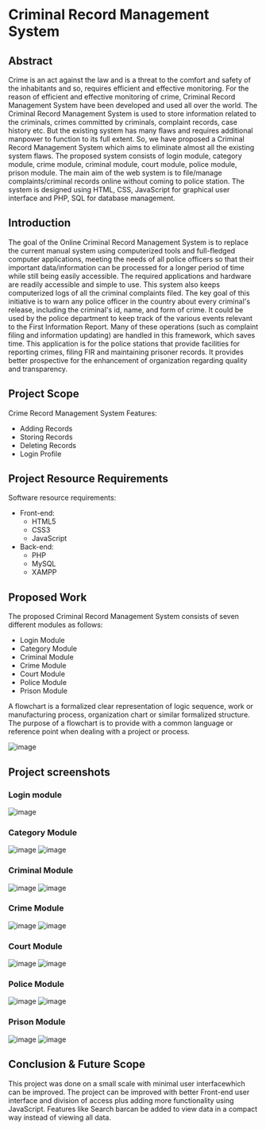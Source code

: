# Criminal Record Management System

## Abstract
Crime is an act against the law and is a threat to the comfort and safety of the inhabitants and so, requires efficient and effective monitoring. For the reason of efficient and effective monitoring of crime, Criminal Record Management System have been developed and used all over the world. The Criminal Record Management System is used to store information related to the criminals, crimes committed by criminals, complaint records, case history etc. But the existing system has many flaws and requires additional manpower to function to its full extent. So, we have proposed a Criminal Record Management System which aims to eliminate almost all the existing system flaws. The proposed system consists of login module, category module, crime module, criminal module, court module, police module, prison module. The main aim of the web system is to file/manage complaints/criminal records online without coming to police station. The system is designed using HTML, CSS, JavaScript for graphical user interface and PHP, SQL for database management. 

## Introduction
The goal of the Online Criminal Record Management System is to replace the current manual system using computerized tools and full-fledged computer applications, meeting the needs of all police officers so that their important data/information can be processed for a longer period of time while still being easily accessible. The required applications and hardware are readily accessible  and  simple  to  use.  This  system  also  keeps  computerized  logs  of  all  the  criminal complaints  filed.  The  key  goal  of  this  initiative  is  to  warn  any  police  officer  in  the  country about every criminal's release, including the criminal's id, name, and form of crime. It could be used  by  the  police  department  to  keep  track  of  the  various  events  relevant  to  the  First Information  Report.  Many  of  these  operations  (such  as  complaint  filing  and  information updating) are handled in this framework, which saves time. This application is for the police stations that provide facilities for reporting crimes, filing FIR and maintaining prisoner records. It  provides  better  prospective  for  the  enhancement  of  organization  regarding  quality  and transparency.

## Project Scope
Crime Record Management System Features:
* Adding Records
* Storing Records
* Deleting Records
* Login Profile

## Project Resource Requirements
Software resource requirements:
* Front-end:
  * HTML5
  * CSS3
  * JavaScript
* Back-end:
  * PHP
  * MySQL
  * XAMPP

## Proposed Work
The proposed Criminal Record Management System consists of seven different modules as follows: 
* Login Module
* Category Module
* Criminal Module
* Crime Module
* Court Module
* Police Module
* Prison Module

A  flowchart is a formalized  clear  representation  of  logic  sequence,  work  or  manufacturing process,  organization  chart  or  similar  formalized  structure.  The  purpose  of  a  flowchart  is  to provide with a common language or reference point when dealing with a project or process.

![image](https://user-images.githubusercontent.com/97520729/148963836-d7e23368-5be3-4462-8e95-b011b7170f79.png "CRMS flowchart")

## Project screenshots
### Login module
![image](https://user-images.githubusercontent.com/97520729/148964755-599514e0-0cfc-4a2e-8bb2-5a8f1ff56e2d.png)

### Category Module
![image](https://user-images.githubusercontent.com/97520729/148964900-409680ff-d950-4569-9d6e-90472a66a19d.png)
![image](https://user-images.githubusercontent.com/97520729/148965837-e6c4023f-bfb1-407b-bb72-36773860aec2.png)

### Criminal Module
![image](https://user-images.githubusercontent.com/97520729/148965035-f7322ecc-7af3-485e-b863-e49805348b20.png)
![image](https://user-images.githubusercontent.com/97520729/148965091-be0f7b68-7fc8-4149-909f-7d1ff93d2206.png)

### Crime Module
![image](https://user-images.githubusercontent.com/97520729/148965199-fa92de4e-7849-4fb6-b2bc-94038de822b7.png)
![image](https://user-images.githubusercontent.com/97520729/148965248-88710028-adf7-48de-973e-5f0002a2d6d5.png)

### Court Module
![image](https://user-images.githubusercontent.com/97520729/148965340-72666333-46d2-4db5-b02f-6e174d24fe59.png)
![image](https://user-images.githubusercontent.com/97520729/148965401-70b7b7f0-dd95-4623-923a-29e4c38d0c3b.png)

### Police Module
![image](https://user-images.githubusercontent.com/97520729/148965479-33281a34-3401-4bbb-b550-b1144716d6c0.png)
![image](https://user-images.githubusercontent.com/97520729/148965526-bff64776-a12a-4b8e-8bba-f063ac9adde2.png)

### Prison Module
![image](https://user-images.githubusercontent.com/97520729/148965593-483f6aee-1f93-41f1-92e5-03ec6e9390b0.png)
![image](https://user-images.githubusercontent.com/97520729/148965634-5a2c5a92-68b7-4a16-b883-0fc0b83873c3.png)

## Conclusion & Future Scope
This project was done on a small scale with minimal user interfacewhich can be improved. The project can be improved with better Front-end user interface and division of access plus adding more functionality using JavaScript. Features like Search barcan be added to view data in a compact way instead of viewing all data.
